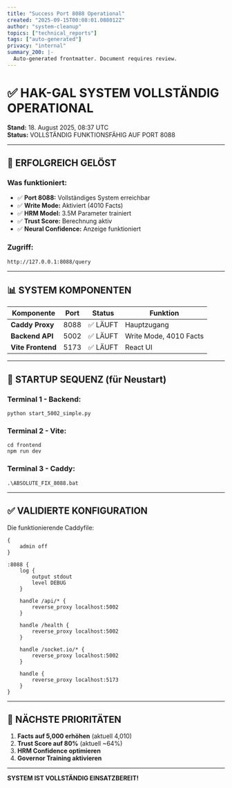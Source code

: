 ```yaml
---
title: "Success Port 8088 Operational"
created: "2025-09-15T00:08:01.088012Z"
author: "system-cleanup"
topics: ["technical_reports"]
tags: ["auto-generated"]
privacy: "internal"
summary_200: |-
  Auto-generated frontmatter. Document requires review.
---
```


# ✅ HAK-GAL SYSTEM VOLLSTÄNDIG OPERATIONAL

**Stand:** 18. August 2025, 08:37 UTC  
**Status:** VOLLSTÄNDIG FUNKTIONSFÄHIG AUF PORT 8088  

---

## 🎯 ERFOLGREICH GELÖST

### Was funktioniert:
- ✅ **Port 8088:** Vollständiges System erreichbar
- ✅ **Write Mode:** Aktiviert (4010 Facts)
- ✅ **HRM Model:** 3.5M Parameter trainiert
- ✅ **Trust Score:** Berechnung aktiv
- ✅ **Neural Confidence:** Anzeige funktioniert

### Zugriff:
```
http://127.0.0.1:8088/query
```

---

## 📊 SYSTEM KOMPONENTEN

| Komponente | Port | Status | Funktion |
|------------|------|--------|----------|
| **Caddy Proxy** | 8088 | ✅ LÄUFT | Hauptzugang |
| **Backend API** | 5002 | ✅ LÄUFT | Write Mode, 4010 Facts |
| **Vite Frontend** | 5173 | ✅ LÄUFT | React UI |

---

## 🚀 STARTUP SEQUENZ (für Neustart)

### Terminal 1 - Backend:
```batch
python start_5002_simple.py
```

### Terminal 2 - Vite:
```batch
cd frontend
npm run dev
```

### Terminal 3 - Caddy:
```batch
.\ABSOLUTE_FIX_8088.bat
```

---

## ✅ VALIDIERTE KONFIGURATION

Die funktionierende Caddyfile:
```
{
    admin off
}

:8088 {
    log {
        output stdout
        level DEBUG
    }
    
    handle /api/* {
        reverse_proxy localhost:5002
    }
    
    handle /health {
        reverse_proxy localhost:5002
    }
    
    handle /socket.io/* {
        reverse_proxy localhost:5002
    }
    
    handle {
        reverse_proxy localhost:5173
    }
}
```

---

## 🎯 NÄCHSTE PRIORITÄTEN

1. **Facts auf 5,000 erhöhen** (aktuell 4,010)
2. **Trust Score auf 80%** (aktuell ~64%)
3. **HRM Confidence optimieren**
4. **Governor Training aktivieren**

---

**SYSTEM IST VOLLSTÄNDIG EINSATZBEREIT!**